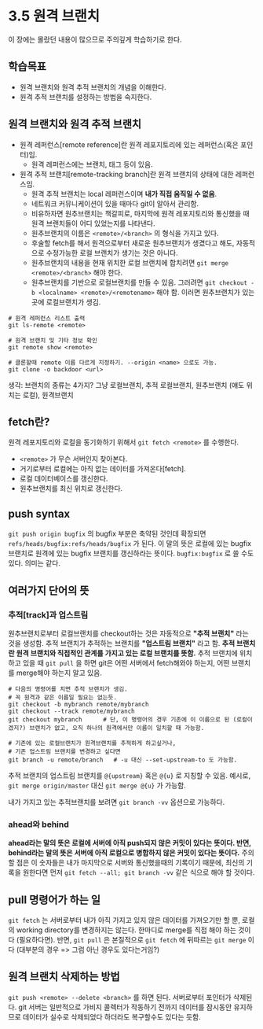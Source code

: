 # 3.5 원격 브랜치
이 장에는 몰랐던 내용이 많으므로 주의깊게 학습하기로 한다.

## 학습목표
- 원격 브랜치와 원격 추적 브랜치의 개념을 이해한다.
- 원격 추적 브랜치를 설정하는 방법을 숙지한다.

## 원격 브랜치와 원격 추적 브랜치
- 원격 레퍼런스[remote reference]란 원격 레포지토리에 있는 레퍼런스(혹은 포인터)임.
   - 원격 레퍼런스에는 브랜치, 태그 등이 있음.
- 원격 추적 브랜치[remote-tracking branch]란 원격 브랜치의 상태에 대한 레퍼런스임.
   - 원격 추적 브랜치는 local 레퍼런스이며 **내가 직접 움직일 수 없음**.
   - 네트워크 커뮤니케이션이 있을 때마다 git이 알아서 관리함.
   - 비유하자면 원추브랜치는 책갈피로, 마지막에 원격 레포지토리와 통신했을 때 원격 브랜치들이 어디 있었는지를 나타낸다.
   - 원추브랜치의 이름은 `<remote>/<branch>` 의 형식을 가지고 있다.
   - 후술할 fetch를 해서 원격으로부터 새로운 원추브랜치가 생겼다고 해도, 자동적으로 수정가능한 로컬 브랜치가 생기는 것은 아니다.
   - 원추브랜치의 내용을 현재 위치한 로컬 브랜치에 합치려면 `git merge <remote>/<branch>` 해야 한다.
   - 원추브랜치를 기반으로 로컬브랜치를 만들 수 있음. 그러려면 `git checkout -b <localname> <remote>/<remotename>` 해야 함. 이러면 원추브랜치가 있는 곳에 로컬브랜치가 생김.

```
# 원격 레퍼런스 리스트 출력
git ls-remote <remote>

# 원격 브랜치 및 기타 정보 확인
git remote show <remote>

# 클론할때 remote 이름 다르게 지정하기. --origin <name> 으로도 가능.
git clone -o backdoor <url>
```

생각: 브랜치의 종류는 4가지? 그냥 로컬브랜치, 추적 로컬브랜치, 원추브랜치 (얘도 위치는 로컬), 원격브랜치

## fetch란?
원격 레포지토리와 로컬을 동기화하기 위해서 `git fetch <remote>` 를 수행한다.
- `<remote>` 가 무슨 서버인지 찾아본다.
- 거기로부터 로컬에는 아직 없는 데이터를 가져온다[fetch].
- 로컬 데이터베이스를 갱신한다.
- 원추브랜치를 최신 위치로 갱신한다.

## push syntax
`git push origin bugfix` 의 bugfix 부분은 축약된 것인데 확장되면 `refs/heads/bugfix:refs/heads/bugfix` 가 된다. 이 말의 뜻은 로컬에 있는 bugfix 브랜치로 원격에 있는 bugfix 브랜치를 갱신하라는 뜻이다. `bugfix:bugfix` 로 쓸 수도 있다. 의미는 같다.

## 여러가지 단어의 뜻
### 추적[track]과 업스트림
원추브랜치로부터 로컬브랜치를 checkout하는 것은 자동적으로 **"추적 브랜치"** 라는 것을 생성함. 추적 브랜치가 추적하는 브랜치를 **"업스트림 브랜치"** 라고 함. **추적 브랜치란 원격 브랜치와 직접적인 관계를 가지고 있는 로컬 브랜치를 뜻함.** 추적 브랜치에 위치하고 있을 때 `git pull` 을 하면 git은 어떤 서버에서 fetch해와야 하는지, 어떤 브랜치를 merge해야 하는지 알고 있음.

```
# 다음의 명령어를 치면 추적 브랜치가 생김.
# 꼭 원격과 같은 이름일 필요는 없는듯.
git checkout -b mybranch remote/mybranch
git checkout --track remote/mybranch
git checkout mybranch      # 단, 이 명령어의 경우 기존에 이 이름으로 된 (로컬이겠지?) 브랜치가 없고, 오직 하나의 원격에서만 이름이 일치할 때 가능함.

# 기존에 있는 로컬브랜치가 원격브랜치를 추적하게 하고싶거나,
# 기존 업스트림 브랜치를 변경하고 싶다면
git branch -u remote/branch   # -u 대신 --set-upstream-to 도 가능함.
```

추적 브랜치의 업스트림 브랜치를 `@{upstream}` 혹은 `@{u}` 로 지칭할 수 있음. 예시로, `git merge origin/master` 대신 `git merge @{u}` 가 가능함.

내가 가지고 있는 추적브랜치를 보려면 `git branch -vv` 옵션으로 가능하다.

### ahead와 behind
**ahead라는 말의 뜻은 로컬에 서버에 아직 push되지 않은 커밋이 있다는 뜻이다. 반면, behind라는 말의 뜻은 서버에 아직 로컬으로 병합하지 않은 커밋이 있다는 뜻이다.** 주의할 점은 이 숫자들은 내가 마지막으로 서버와 통신했을때의 기록이기 때문에, 최신의 기록을 원한다면 먼저 `git fetch --all; git branch -vv` 같은 식으로 해야 할 것이다.

## pull 명령어가 하는 일
`git fetch` 는 서버로부터 내가 아직 가지고 있지 않은 데이터를 가져오기만 할 뿐, 로컬의 working directory를 변경하지는 않는다. 한마디로 merge를 직접 해야 하는 것이다 (필요하다면). 반면, `git pull` 은 본질적으로 `git fetch` 에 뒤따르는 `git merge` 이다 (대부분의 경우 => 그럼 아닌 경우도 있다는거임?)

## 원격 브랜치 삭제하는 방법
`git push <remote> --delete <branch>` 를 하면 된다. 서버로부터 포인터가 삭제된다. git 서버는 일반적으로 가비지 콜렉터가 작동하기 전까지 데이터를 잠시동안 유지하므로 데이터가 실수로 삭제되었다 하더라도 복구할수도 있다는 듯함.